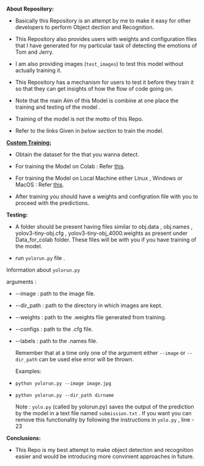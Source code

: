 <b>About Repository:</b><br>
   - Basically this Repository is an attempt by me to make it easy for other developers to perform Object dection and Recognition.<br> 
	 
   - This Repository also provides users with weights and configuration files that I have generated for my particular task of 
        detecting the emotions of Tom and Jerry.
   
   - I am also providing images (`test_images`) to test this model without actually training it.<br> 
	 
   - This Repository has a mechanism for users to test it before they train it so that they can get insights of how the 
    flow of code going on.<br> 
	 
   - Note that the main Aim of this Model is combine at one place the training and testing of the model .<br>
   
   - Training of the model is not the motto of this Repo.<br>
	 
   - Refer to the links Given in <i>below section</i> to train the model.<br> 

<b><u>Custom Training:</u></b>
	
-	Obtain the dataset for the that you wanna detect.

-	For training the Model on Colab : Refer <a href="https://medium.com/@today.rafi/train-your-own-tiny-yolo-v3-on-google-colaboratory-with-the-custom-dataset-2e35db02bf8f">this</a>.
	
-	For training the Model on Local Machine either Linux , Windows or MacOS : Refer <a href="https://github.com/AlexeyAB/darknet">this</a>.
		
-	After training you should have a weights and configration file with you to proceed with the predictions.


<b>Testing:</b><br> 

- A folder should be present having files similar to obj.data , obj.names , yolov3-tiny-obj.cfg , yolov3-tiny-obj_4000.weights  as  present  under  Data_for_colab  folder.
  These files will be with you if you have training of the model.
  
-  run `yolorun.py` file . 
	
Information about `yolorun.py`
		
arguments :

- --image : path to the image file.<br>
		      
- --dir_path : path to the directory in which images are kept.
		      
- --weights : path to the .weights file generated from training.
		      
- --configs : path to the .cfg file.
		
- --labels :  path to the .names file.
		
    Remember that at a time only one of the argument either `--image` or `--dir_path` can be used else error will be thrown.
		
    Examples: 
    
- `python yolorun.py --image image.jpg` <br>
- `python yolorun.py --dir_path dirname`
	
  Note : `yolo.py` (called by yolorun.py) saves the output of the prediction by the model in a text file named `submission.txt` . If you want you can remove this
		functionality by following the instructions in `yolo.py` , line - 23     

<b>Conclusions:</b>
- This Repo is my best attempt to make object detection and recognition easier and would be introducing more convinient approaches in future.
